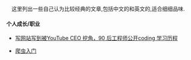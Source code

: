 &emsp;这里列出一些自己认为比较经典的文章,包括中文的和英文的,适合细细品味.

#### 个人成长/职业

* [写网站写到被YouTube CEO 挖角，90 后工程师公开coding 学习历程](http://www.jfox.info/xie-wang-zhan-xie-dao-bei-youtube-ceo-wa-jiao-90-hou-gong-cheng-shi-gong-kai-coding-xue-xi-li-cheng)

* [爬虫入门](https://zhuanlan.zhihu.com/p/21479334)
